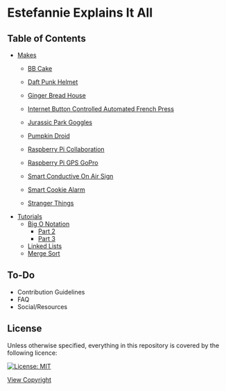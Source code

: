 # Estefannie Explains It All

## Table of Contents

- [Makes](makes/)
   - [BB Cake](makes/bbCake/)
   - [Daft Punk Helmet](makes/DaftPunkHelmet)
   - [Ginger Bread House](makes/GingerbreadHouse/)
   - [Internet Button Controlled Automated French Press](makes/InternetButtonControlledAutomatedFrenchPress/)
   - [Jurassic Park Goggles](makes/JurassicGoggles)
   
   - [Pumpkin Droid](makes/pumpkinDroid/)
   - [Raspberry Pi Collaboration](makes/RaspberryPiCollab/)
   - [Raspberry Pi GPS GoPro](makes/RaspberryPiGpsGoPro/)
   - [Smart Conductive On Air Sign](makes/SmartConductiveOnAirSign/)
   - [Smart Cookie Alarm](makes/SmartCookieAlarm/)
   - [Stranger Things](makes/StrangerThings/)
- [Tutorials](tutorials/)
   - [Big O Notation](tutorials/bigOnotation/)
      - [Part 2](tutorials/bigOnotation/part2)
      - [Part 3](tutorials/bigOnotation/part3)
   - [Linked Lists](tutorials/linkedLists/)
   - [Merge Sort](tutorials/mergeSort/)

## To-Do

- Contribution Guidelines
- FAQ
- Social/Resources

## License

Unless otherwise specified, everything in this repository is covered by the following licence:

[![License: MIT](https://img.shields.io/badge/License-MIT-yellow.svg)](https://opensource.org/licenses/MIT)

[View Copyright](Copyright.md)
